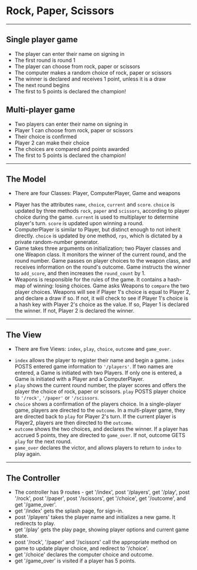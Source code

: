 # Rock, Paper, Scissors

----------------------

## Single player game

- The player can enter their name on signing in
- The first round is round 1
- The player can choose from rock, paper or scissors
- The computer makes a random choice of rock, paper or scissors
- The winner is declared and receives 1 point, unless it is a draw
- The next round begins
- The first to 5 points is declared the champion!

## Multi-player game

- Two players can enter their name on signing in
- Player 1 can choose from rock, paper or scissors
- Their choice is confirmed
- Player 2 can make their choice
- The choices are compared and points awarded
- The first to 5 points is declared the champion!

----------------------

## The Model
- There are four Classes: Player, ComputerPlayer, Game and weapons
* Player has the attributes `name`, `choice`, `current` and `score`. `choice` is updated by three methods `rock`, `paper` and `scissors`, according to player choice during the game. `current` is used to multiplayer to determine player's turn. `score` is updated upon winning a round. 
* ComputerPlayer is similar to Player, but distinct enough to not inherit directly. `choice` is updated by one method, `rps`, which is dictated by a private random-number generator.
* Game takes three arguments on initialization; two Player classes and one Weapon class. It monitors the winner of the current round, and the round number. Game passes on player choices to the weapon class, and receives information on the round's outcome. Game instructs the winner to `add_score`, and then increases the `round_count` by 1.
* Weapons is responsible for the rules of the game. It contains a hash-map of winning: losing choices. Game asks Weapons to `compare` the two player choices. Weapons will see if Player 1's choice is equal to Player 2, and declare a draw if so. If not, it will check to see if Player 1's choice is a hash key with Player 2's choice as the value. If so, Player 1 is declared the winner. If not, Player 2 is declared the winner.

----------------------

## The View
- There are five Views: `index`, `play`, `choice`, `outcome` and `game_over`.
* `index` allows the player to register their name and begin a game. `index` POSTS entered game information to `'/players'`. If two names are entered, a Game is initiated with two Players. If only one is entered, a Game is initiated with a Player and a ComputerPlayer.
* `play` shows the current round number, the player scores and offers the player the choice of rock, paper or scissors. `play` POSTS player choice to `'/rock'`, `'/paper'` or `'/scissors`.  
* `choice` shows a confirmation of the players choice. In a single-player game, players are directed to the `outcome`. In a multi-player game, they are directed back to `play` for Player 2's turn. If the current player is Player2, players are then directed to the `outcome`.  
* `outcome` shows the two choices, and declares the winner. If a player has accrued 5 points, they are directed to `game_over`. If not, outcome GETS `play` for the next round.
* `game_over` declares the victor, and allows players to return to `index` to play again.

----------------------

## The Controller
- The controller has 9 routes - get '/index', post '/players', get '/play', post '/rock', post '/paper', post '/scissors', get '/choice', get '/outcome', and get '/game_over'.  
- get '/index' gets the splash page, for sign-in.
- post '/players' takes the player name and initializes a new game. It redirects to play.
- get '/play' gets the play page, showing player options and current game state.
- post '/rock', '/paper' and '/scissors' call the appropriate method on game to update player choice, and redirect to '/choice'.
- get '/choice' declares the computer choice and outcome.
- get '/game_over' is visited if a player has 5 points.
